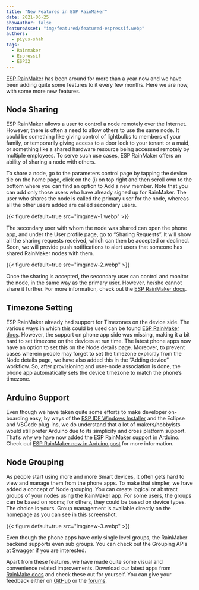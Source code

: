 ```yaml
---
title: "New Features in ESP RainMaker"
date: 2021-06-25
showAuthor: false
featureAsset: "img/featured/featured-espressif.webp"
authors:
  - piyus-shah
tags:
  - Rainmaker
  - Espressif
  - ESP32
---
```

[ESP RainMaker](https://rainmaker.espressif.com/) has been around for more than a year now and we have been adding quite some features to it every few months. Here we are now, with some more new features.

## Node Sharing

ESP RainMaker allows a user to control a node remotely over the Internet. However, there is often a need to allow others to use the same node. It could be something like giving control of lightbulbs to members of your family, or temporarily giving access to a door lock to your tenant or a maid, or something like a shared hardware resource being accessed remotely by multiple employees. To serve such use cases, ESP RainMaker offers an ability of sharing a node with others.

To share a node, go to the parameters control page by tapping the device tile on the home page, click on the (i) on top right and then scroll own to the bottom where you can find an option to Add a new member. Note that you can add only those users who have already signed up for RainMaker. The user who shares the node is called the primary user for the node, whereas all the other users added are called secondary users.

{{< figure
    default=true
    src="img/new-1.webp"
    >}}

The secondary user with whom the node was shared can open the phone app, and under the User profile page, go to “Sharing Requests”. It will show all the sharing requests received, which can then be accepted or declined. Soon, we will provide push notifications to alert users that someone has shared RainMaker nodes with them.

{{< figure
    default=true
    src="img/new-2.webp"
    >}}

Once the sharing is accepted, the secondary user can control and monitor the node, in the same way as the primary user. However, he/she cannot share it further. For more information, check out the [ESP RainMaker docs](https://rainmaker.espressif.com/docs/node-sharing/).

## Timezone Setting

ESP RainMaker already had support for Timezones on the device side. The various ways in which this could be used can be found [ESP RainMaker docs](https://rainmaker.espressif.com/docs/time-service/#time-zone). However, the support on phone app side was missing, making it a bit hard to set timezone on the devices at run time. The latest phone apps now have an option to set this on the Node details page. Moreover, to prevent cases wherein people may forget to set the timezone explicitly from the Node details page, we have also added this in the “Adding device” workflow. So, after provisioning and user-node association is done, the phone app automatically sets the device timezone to match the phone’s timezone.

## Arduino Support

Even though we have taken quite some efforts to make developer on-boarding easy, by ways of the [ESP IDF Windows Installer](https://docs.espressif.com/projects/esp-idf/en/latest/esp32/get-started/windows-setup.html#esp-idf-tools-installer) and the Eclipse and VSCode plug-ins, we do understand that a lot of makers/hobbyists would still prefer Arduino due to its simplicity and cross platform support. That’s why we have now added the ESP RainMaker support in Arduino. Check out [ESP RainMaker now in Arduino post](esp-rainmaker-now-in-arduino) for more information.

## Node Grouping

As people start using more and more Smart devices, it often gets hard to view and manage them from the phone apps. To make that simpler, we have added a concept of Node grouping. You can create logical or abstract groups of your nodes using the RainMaker app. For some users, the groups can be based on rooms; for others, they could be based on device types. The choice is yours. Group management is available directly on the homepage as you can see in this screenshot.

{{< figure
    default=true
    src="img/new-3.webp"
    >}}

Even though the phone apps have only single level groups, the RainMaker backend supports even sub groups. You can check out the Grouping APIs at [Swagger](https://swaggerapis.rainmaker.espressif.com/#/Device%20grouping) if you are interested.

Apart from these features, we have made quite some visual and convenience related improvements. Download our latest apps from [RainMake docs](https://rainmaker.espressif.com/docs/quick-links/#phone-apps) and check these out for yourself. You can give your feedback either on [GitHub](https://github.com/espressif/esp-rainmaker/issues) or the [forums](https://www.esp32.com/viewforum.php?f=41&sid=98f7b3da06f71d135fc2161792ffa5d0).
